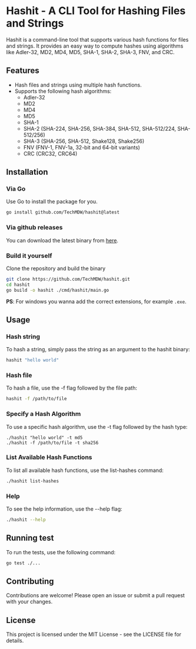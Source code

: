 # Hashit - A CLI Tool for Hashing Files and Strings

Hashit is a command-line tool that supports various hash functions for files and strings. It provides an easy way to compute hashes using algorithms like Adler-32, MD2, MD4, MD5, SHA-1, SHA-2, SHA-3, FNV, and CRC.

## Features

- Hash files and strings using multiple hash functions.
- Supports the following hash algorithms:
  - Adler-32
  - MD2
  - MD4
  - MD5
  - SHA-1
  - SHA-2 (SHA-224, SHA-256, SHA-384, SHA-512, SHA-512/224, SHA-512/256)
  - SHA-3 (SHA-256, SHA-512, Shake128, Shake256)
  - FNV (FNV-1, FNV-1a, 32-bit and 64-bit variants)
  - CRC (CRC32, CRC64)

## Installation

### Via Go

Use Go to install the package for you.

```sh
go install github.com/TechMDW/hashit@latest
```

### Via github releases

You can download the latest binary from [here](https://github.com/TechMDW/hashit/releases/latest).

### Build it yourself

Clone the repository and build the binary

```sh
git clone https://github.com/TechMDW/hashit.git
cd hashit
go build -o hashit ./cmd/hashit/main.go
```

**PS**: For windows you wanna add the correct extensions, for example `.exe`.

## Usage

### Hash string

To hash a string, simply pass the string as an argument to the hashit binary:

```sh
hashit "hello world"
```

### Hash file

To hash a file, use the -f flag followed by the file path:

```sh
hashit -f /path/to/file
```

### Specify a Hash Algorithm

To use a specific hash algorithm, use the -t flag followed by the hash type:

```
./hashit "hello world" -t md5
./hashit -f /path/to/file -t sha256
```

### List Available Hash Functions

To list all available hash functions, use the list-hashes command:

```sh
./hashit list-hashes
```

### Help

To see the help information, use the --help flag:

```sh
./hashit --help
```

## Running test

To run the tests, use the following command:

```sh
go test ./...
```

## Contributing

Contributions are welcome! Please open an issue or submit a pull request with your changes.

## License

This project is licensed under the MIT License - see the LICENSE file for details.
